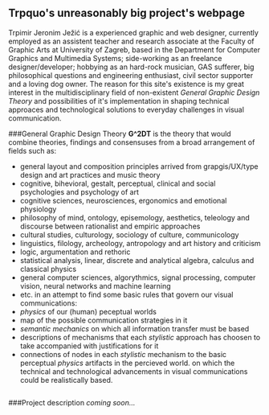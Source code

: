 ## Trpquo's unreasonably big project's webpage

Trpimir Jeronim Ježić is a experienced graphic and web designer, currently employed as an assistent teacher and research associate at the Faculty of Graphic Arts at University of Zagreb, based in the Department for Computer Graphics and Multimedia Systems; side-working as an freelance designer/developer; hobbying as an hard-rock musician, GAS sufferer, big philosophical questions and engineering enthusiast, civil sector supporter and a loving dog owner. 
The reason for this site's existence is my great interest in the multidisciplinary field of non-existent _General Graphic Design Theory_ and possibilities of it's implementation in shaping technical approaces and technological solutions to everyday challenges in visual communication.  

###General Graphic Design Theory
**G^2DT** is the theory that would combine theories, findings and consensuses from a broad arrangement of fields such as:
- general layout and composition principles arrived from grapgis/UX/type design and art practices and music theory
- cognitive, bihevioral, gestalt, perceptual, clinical and social psychologies and psychology of art 
- cognitive sciences, neurosciences, ergonomics and emotional physiology
- philosophy of mind, ontology, episemology, aesthetics, teleology and discourse between rationalist and empiric approaches
- cultural studies, culturology, sociology of culture, communicology
- linguistics, filology, archeology, antropology and art history and criticism
- logic, argumentation and rethoric
- statistical analysis, linear, discrete and analytical algebra, calculus and classical physics
- general computer sciences, algorythmics, signal processing, computer vision, neural networks and machine learning
- etc.
in an attempt to find some basic rules that govern our visual communications:
- _physics_ of our (human) peceptual worlds
- map of the possible communication strategies in it
- _semantic mechanics_ on which all information transfer must be based
- descriptions of mechanisms that each _stylistic_ approach has choosen to take accompanied with justifications for it
- connections of nodes in each _stylistic_ mechanism to the basic perceptual _physics_ artifacts in the percieved world.
on which the technical and technological advancements in visual communications could be realistically based.

```markdown
```
###Project description
_coming soon..._
